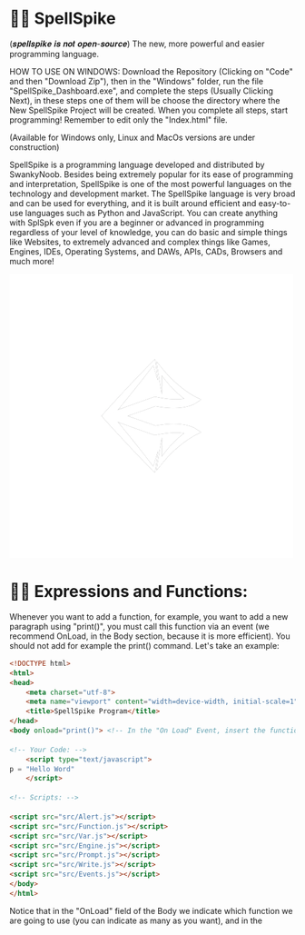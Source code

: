 # 🐱‍👤 SpellSpike
(𝒔𝒑𝒆𝒍𝒍𝒔𝒑𝒊𝒌𝒆 𝒊𝒔 𝒏𝒐𝒕 𝒐𝒑𝒆𝒏-𝒔𝒐𝒖𝒓𝒄𝒆)
The new, more powerful and easier programming language.

HOW TO USE ON WINDOWS:
Download the Repository (Clicking on "Code" and then "Download Zip"), then in the "Windows" folder, run the file "SpellSpike_Dashboard.exe", and complete the steps (Usually Clicking Next), in these steps one of them will be choose the directory where the New SpellSpike Project will be created. When you complete all steps, start programming! Remember to edit only the "Index.html" file.

(Available for Windows only, Linux and MacOs versions are under construction)

SpellSpike is a programming language developed and distributed by SwankyNoob.
Besides being extremely popular for its ease of programming and interpretation, SpellSpike is one of the most powerful languages on the technology and development market. The SpellSpike language is very broad and can be used for everything, and it is built around efficient and easy-to-use languages such as Python and JavaScript. You can create anything with SplSpk even if you are a beginner or advanced in programming regardless of your level of knowledge, you can do basic and simple things like Websites, to extremely advanced and complex things like Games, Engines, IDEs, Operating Systems, and DAWs, APIs, CADs, Browsers and much more!

![error](https://raw.githubusercontent.com/NervousGroove/SpellSpike/main/SpellSpike.png)

# 🐱‍🚀 Expressions and Functions:
Whenever you want to add a function, for example, you want to add a new paragraph using "print()", you must call this function via an event (we recommend OnLoad, in the Body section, because it is more efficient). You should not add for example the print() command. Let's take an example:

```html
<!DOCTYPE html>
<html>
<head>
	<meta charset="utf-8">
	<meta name="viewport" content="width=device-width, initial-scale=1">
	<title>SpellSpike Program</title>
</head>
<body onload="print()"> <!-- In the "On Load" Event, insert the functions you will use, to learn more, read the documentation on Github or on the official website. -->
	
<!-- Your Code: -->
	<script type="text/javascript">
p = "Hello Word"
	</script>

<!-- Scripts: -->

<script src="src/Alert.js"></script>
<script src="src/Function.js"></script>
<script src="src/Var.js"></script>
<script src="src/Engine.js"></script>
<script src="src/Prompt.js"></script>
<script src="src/Write.js"></script>
<script src="src/Events.js"></script>
</body>
</html>
```

Notice that in the "OnLoad" field of the Body we indicate which function we are going to use (you can indicate as many as you want), and in the <script> we add what is the content of this paragraph. After a function/expression is used once, if you want to add another one, you must add a number, for example print2(). Some elements have limits, for example:
No more than 10 Alerts and 10 Prompts can be added. Also the "print()" command has a limit to be used 35 times. But over time we will increase this limit, although nobody ever uses usually more than 2 alerts or 2 prompts. Example:
```html
<!DOCTYPE html>
<html>
<head>
	<meta charset="utf-8">
	<meta name="viewport" content="width=device-width, initial-scale=1">
	<title>SpellSpike Program</title>
</head>
<body onload="print(), print2()"> <!-- In the "On Load" Event, insert the functions you will use, to learn more, read the documentation on Github or on the official website. -->
	
<!-- Your Code: -->
	<script type="text/javascript">
p = "Hello Word"
p2 = "Welcome :)"
	</script>

<!-- Scripts: -->

<script src="src/Alert.js"></script>
<script src="src/Function.js"></script>
<script src="src/Var.js"></script>
<script src="src/Engine.js"></script>
<script src="src/Prompt.js"></script>
<script src="src/Write.js"></script>
<script src="src/Events.js"></script>
</body>
</html>
```
Now let's look at all the functions and expressions:
```html
<!DOCTYPE html>
<html>
<head>
	<meta charset="utf-8">
	<meta name="viewport" content="width=device-width, initial-scale=1">
	<title>SpellSpike Program</title>
</head>
<body onload="print(), msg(), Prompt(), OnClick(), BluetoothRequestAll()">
<!-- MSG: Is used to show alerts -->
<!-- PRINT: It is used to write paragraphs -->
<!-- PROMPT: Is used to ask the user questions -->
<!-- ONCLICK: It serves to create the event when an object is clicked, in the Onload section of the Body, it serves to indicate that this event will be used, but it does not mean that the target of the click is the Body, since the target will be indicated with the expression "Element", -->
<!-- BluetoothRequestAll: The BluetoothRequestAll function, as its name suggests, requests all Bluetooth devices (without filters). Unlike the other functions, it doesn't need to be configured, after being added to an event (such as the Onload body), it will already be in effect. -->

	
<!-- Your Code: -->
	<script type="text/javascript">
p = "Hello Word" //Used to indicate the contents of its respective "print()", in this case, the first print().
PromptInfo = "Info" //It is used to enter information about Prompt(), in this case the first Prompt(). You can ask questions here.
PromptInput= "Input" //Here you can enter initial text at the prompt. (In this case, at the first prompt())
Element = "El" //The Element expression defines the target of the OnClick event, which is indicated in the OnLoad section of the Body.
vrb = "hello" /*This is not a recommended way to create variables, but it is still functional. We don't recommend it because there are no keywords, like "Var Welcome = 1", the VRB method uses numbers, for example:
vrb = "Hello";
vrb2= "Welcome";
vrb3= "Hi"; */
action = function(){ //This is an example of a function, in the language the expression action is used to indicate functions. This is just an example, which displays a message on the console. Like some other elements, after the first function, you must add a number (up to 30).
	console.log('Hello word!')
}	
renderer = WebGL; //This expression is in Beta, but its purpose is to select the renderer.


	</script>


<!-- Scripts: -->

<script src="src/Alert.js"></script>
<script src="src/Function.js"></script>
<script src="src/Var.js"></script>
<script src="src/Engine.js"></script>
<script src="src/Prompt.js"></script>
<script src="src/Write.js"></script>
<script src="src/Events.js"></script>
</body>
</html>
```
# Mathematics:

Addition:

```html
<!DOCTYPE html>
<html>
<head>
	<meta charset="utf-8">
	<meta name="viewport" content="width=device-width, initial-scale=1">
	<title>SpellSpike Program</title>

</head>
<body onload="mathsum()"> <!-- In the "On Load" Event, insert the functions you will use, to learn more, read the documentation on Github or on the official website. -->
	
<!-- Your Code: -->
	<script type="text/javascript">
a = 15; //The first number (a) of the divided, which will be added together with b
b = 76; //The second number (b) of the divided, which will be added together with a
	</script>

<!-- Scripts: -->

<script src="src/Alert.js"></script>
<script src="src/Function.js"></script>
<script src="src/Var.js"></script>
<script src="src/Engine.js"></script>
<script src="src/Prompt.js"></script>
<script src="src/Write.js"></script>
<script src="src/Events.js"></script>
<script src="src/Bluetooth.js"></script>
<script src="src/Renderer.js"></script>
<script src="src/Audio.js"></script>
<script src="src/Math.js"></script>
<script src="src/FileSystem.js"></script>
</body>
</html>

```

Division:

```html
<!DOCTYPE html>
<html>
<head>
	<meta charset="utf-8">
	<meta name="viewport" content="width=device-width, initial-scale=1">
	<title>SpellSpike Program</title>

</head>
<body onload="mathsplit()"> <!-- In the "On Load" Event, insert the functions you will use, to learn more, read the documentation on Github or on the official website. -->
	
<!-- Your Code: -->
	<script type="text/javascript">
a = 15; //The first number (a) of the addition, which will be added together with b
b = 76; //The second number (b) of the addition, which will be added together with a
	</script>

<!-- Scripts: -->

<script src="src/Alert.js"></script>
<script src="src/Function.js"></script>
<script src="src/Var.js"></script>
<script src="src/Engine.js"></script>
<script src="src/Prompt.js"></script>
<script src="src/Write.js"></script>
<script src="src/Events.js"></script>
<script src="src/Bluetooth.js"></script>
<script src="src/Renderer.js"></script>
<script src="src/Audio.js"></script>
<script src="src/Math.js"></script>
<script src="src/FileSystem.js"></script>
</body>
</html>

```

```html
<!DOCTYPE html>
<html>
<head>
	<meta charset="utf-8">
	<meta name="viewport" content="width=device-width, initial-scale=1">
	<title>SpellSpike Program</title>

</head>
<body onload="mathsum()"> <!-- In the "On Load" Event, insert the functions you will use, to learn more, read the documentation on Github or on the official website. -->
	
<!-- Your Code: -->
	<script type="text/javascript">
a = 15; //The first number (a) of the divided, which will be added together with b
b = 76; //The second number (b) of the divided, which will be added together with a
	</script>

<!-- Scripts: -->

<script src="src/Alert.js"></script>
<script src="src/Function.js"></script>
<script src="src/Var.js"></script>
<script src="src/Engine.js"></script>
<script src="src/Prompt.js"></script>
<script src="src/Write.js"></script>
<script src="src/Events.js"></script>
<script src="src/Bluetooth.js"></script>
<script src="src/Renderer.js"></script>
<script src="src/Audio.js"></script>
<script src="src/Math.js"></script>
<script src="src/FileSystem.js"></script>
</body>
</html>

```

Multiplication:

```html
<!DOCTYPE html>
<html>
<head>
	<meta charset="utf-8">
	<meta name="viewport" content="width=device-width, initial-scale=1">
	<title>SpellSpike Program</title>

</head>
<body onload="mathmultiply()"> <!-- In the "On Load" Event, insert the functions you will use, to learn more, read the documentation on Github or on the official website. -->
	
<!-- Your Code: -->
	<script type="text/javascript">
a = 15; //The first number (a) of the multiplied, which will be added together with b
b = 76; //The second number (b) of the multiplied, which will be added together with a
	</script>

<!-- Scripts: -->

<script src="src/Alert.js"></script>
<script src="src/Function.js"></script>
<script src="src/Var.js"></script>
<script src="src/Engine.js"></script>
<script src="src/Prompt.js"></script>
<script src="src/Write.js"></script>
<script src="src/Events.js"></script>
<script src="src/Bluetooth.js"></script>
<script src="src/Renderer.js"></script>
<script src="src/Audio.js"></script>
<script src="src/Math.js"></script>
<script src="src/FileSystem.js"></script>
</body>
</html>

```
